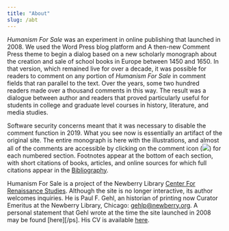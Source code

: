 ```yaml
---
title: "About"
slug: /abt
---
```

*Humanism For Sale* was an experiment in online publishing that launched in 2008. We used the Word Press blog platform and A then-new Comment Press theme to begin a dialog based on a new scholarly monograph about the creation and sale of school books in Europe between 1450 and 1650. In that version, which remained live for over a decade, it was possible for readers to comment on any portion of *Humanism For Sale* in comment fields that ran parallel to the text. Over the years, some two hundred readers made over a thousand comments in this way. The result was a dialogue between author and readers that proved particularly useful for students in college and graduate level courses in history, literature, and media studies.

Software security concerns meant that it was necessary to disable the comment function in 2019. What you see now is essentially an artifact of the original site. The entire monograph is here with the illustrations, and almost all of the comments are accessible by clicking on the comment icon (![](/comment.svg)) for each numbered section. Footnotes appear at the bottom of each section, with short citations of books, articles, and online sources for which full citations appear in the [Bibliography](/bib.pdf).
 
Humanism For Sale is a project of the Newberry Library [Center For Renaissance Studies](http://www.newberry.org/renaissance/renaissancehome.html). Although the site is no longer interactive, its author welcomes inquiries. He is Paul F. Gehl, an historian of printing now Curator Emeritus at the Newberry Library, Chicago: gehlp@newberry.org. A personal statement that Gehl wrote at the time the site launched in 2008 may be found [here][/ps]. His CV is available [here](/cv).